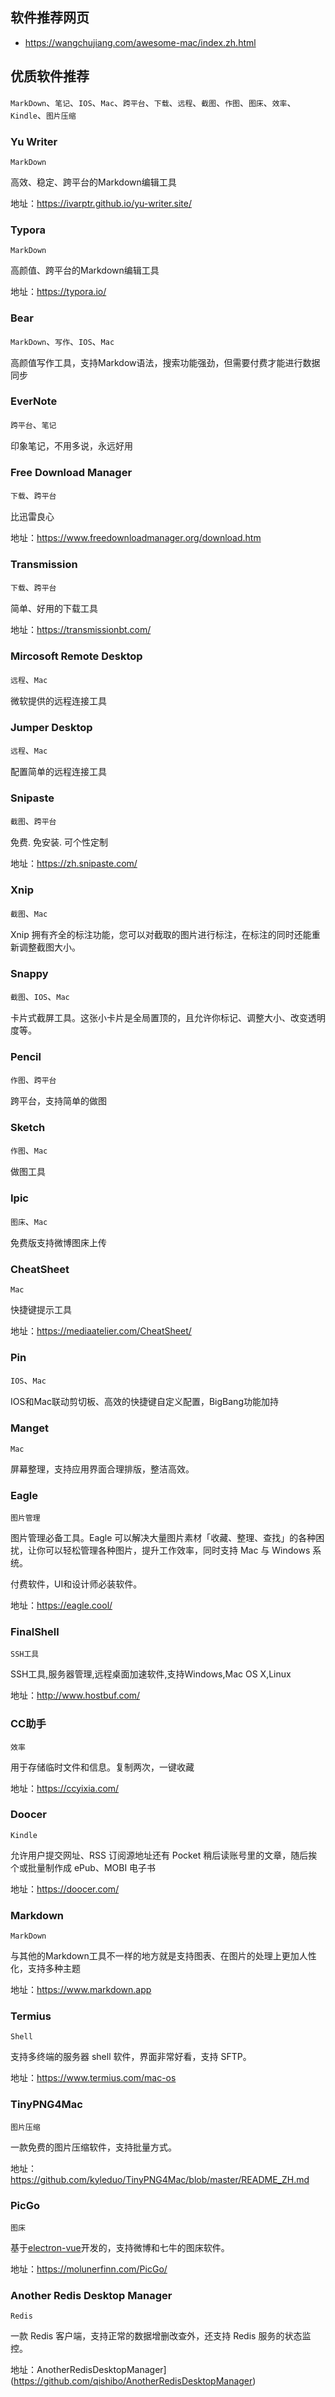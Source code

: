 ## 软件推荐网页

- https://wangchujiang.com/awesome-mac/index.zh.html

## 优质软件推荐

`MarkDown`、`笔记`、`IOS`、`Mac`、`跨平台`、`下载`、`远程`、`截图`、`作图`、`图床`、`效率`、`Kindle`、`图片压缩`

### Yu Writer

`MarkDown`

高效、稳定、跨平台的Markdown编辑工具

地址：https://ivarptr.github.io/yu-writer.site/

### Typora

`MarkDown`

高颜值、跨平台的Markdown编辑工具

地址：https://typora.io/

### Bear

`MarkDown`、`写作`、`IOS`、`Mac`

高颜值写作工具，支持Markdow语法，搜索功能强劲，但需要付费才能进行数据同步

### EverNote

`跨平台`、`笔记`

印象笔记，不用多说，永远好用

### Free Download Manager

`下载`、`跨平台`

比迅雷良心

地址：https://www.freedownloadmanager.org/download.htm

### Transmission

`下载`、`跨平台`

简单、好用的下载工具

地址：https://transmissionbt.com/

### Mircosoft Remote Desktop

`远程`、`Mac`

微软提供的远程连接工具

### Jumper Desktop

`远程`、`Mac`

配置简单的远程连接工具

### Snipaste

`截图`、`跨平台`

免费. 免安装. 可个性定制

地址：https://zh.snipaste.com/

### Xnip

`截图`、`Mac`

Xnip 拥有齐全的标注功能，您可以对截取的图片进行标注，在标注的同时还能重新调整截图大小。

### Snappy

`截图`、`IOS`、`Mac`

卡片式截屏工具。这张小卡片是全局置顶的，且允许你标记、调整大小、改变透明度等。

### Pencil

`作图`、`跨平台`

 跨平台，支持简单的做图

### Sketch

`作图`、`Mac`

 做图工具

### Ipic

`图床`、`Mac`

免费版支持微博图床上传

### CheatSheet

`Mac`

快捷键提示工具

地址：https://mediaatelier.com/CheatSheet/

### Pin

`IOS`、`Mac`

IOS和Mac联动剪切板、高效的快捷键自定义配置，BigBang功能加持

### Manget

`Mac`

屏幕整理，支持应用界面合理排版，整洁高效。

### Eagle

`图片管理`

图片管理必备工具。Eagle 可以解决大量图片素材「收藏、整理、查找」的各种困扰，让你可以轻松管理各种图片，提升工作效率，同时支持 Mac 与 Windows 系统。

付费软件，UI和设计师必装软件。

地址：https://eagle.cool/

### FinalShell

`SSH工具`

SSH工具,服务器管理,远程桌面加速软件,支持Windows,Mac OS X,Linux

地址：http://www.hostbuf.com/

### CC助手

`效率`

用于存储临时文件和信息。复制两次，一键收藏

地址：https://ccyixia.com/

### Doocer

`Kindle`

允许用户提交网址、RSS 订阅源地址还有 Pocket 稍后读账号里的文章，随后挨个或批量制作成 ePub、MOBI 电子书

地址：https://doocer.com/

### Markdown

`MarkDown`

与其他的Markdown工具不一样的地方就是支持图表、在图片的处理上更加人性化，支持多种主题

地址：https://www.markdown.app

### Termius

`Shell`

支持多终端的服务器 shell 软件，界面非常好看，支持 SFTP。

地址：https://www.termius.com/mac-os

### TinyPNG4Mac

`图片压缩`

一款免费的图片压缩软件，支持批量方式。

地址：https://github.com/kyleduo/TinyPNG4Mac/blob/master/README_ZH.md

### PicGo

`图床`

基于[electron-vue](https://github.com/SimulatedGREG/electron-vue)开发的，支持微博和七牛的图床软件。

地址：https://molunerfinn.com/PicGo/

### Another Redis Desktop Manager

`Redis`

一款 Redis 客户端，支持正常的数据增删改查外，还支持 Redis 服务的状态监控。

地址：AnotherRedisDesktopManager](https://github.com/qishibo/AnotherRedisDesktopManager)